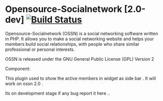 Opensource-Socialnetwork [2.0-dev] [![Build Status](https://travis-ci.org/opensource-socialnetwork/opensource-socialnetwork.svg?branch=master)](https://travis-ci.org/opensource-socialnetwork/opensource-socialnetwork)
=====================================

Opensource-Socialnetwork (OSSN) is a social networking software written in PHP. It allows you to make a social networking website and helps your members build social relationships, with people who share similar professional or personal interests.

OSSN is released under the GNU General Public License (GPL) Version 2


Component:

This plugin used to show the active members in widget as side bar . It will work on ossn 2.0 .


Its on development stage if any bug report it here ..
